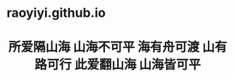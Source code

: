 # raoyiyi.github.io
<!DOCTYPE html>
<html lang="en">
<head>
    <meta chartest="UTF-8">
    <title>所爱隔山海 山海皆可平</title>
</head>
<body>
     <h1 style="text-align:center;">所爱隔山海 山海不可平 海有舟可渡 山有路可行 此爱翻山海 山海皆可平</h1>
<body>
</html>
